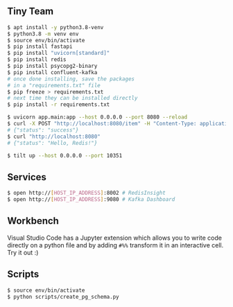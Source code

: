 ## Tiny Team


```sh
$ apt install -y python3.8-venv
$ python3.8 -m venv env
$ source env/bin/activate
$ pip install fastapi
$ pip install "uvicorn[standard]"
$ pip install redis
$ pip install psycopg2-binary
$ pip install confluent-kafka
# once done installing, save the packages
# in a "requirements.txt" file
$ pip freeze > requirements.txt
# next time they can be installed directly
$ pip install -r requirements.txt
```


```sh
$ uvicorn app.main:app --host 0.0.0.0 --port 8080 --reload
$ curl -X POST "http://localhost:8080/item" -H "Content-Type: application/json" -d '"Hello, Redis!"'
# {"status": "success"}
$ curl "http://localhost:8080"
# {"status": "Hello, Redis!"}
```


```sh
$ tilt up --host 0.0.0.0 --port 10351
```

## Services


```sh
$ open http://[HOST_IP_ADDRESS]:8002 # RedisInsight
$ open http://[HOST_IP_ADDRESS]:9080 # Kafka Dashboard
```

## Workbench

Visual Studio Code has a Jupyter extension which allows you to write
code directly on a python file and by adding `#%%` transform it in
an interactive cell. Try it out :)

## Scripts

```sh
$ source env/bin/activate
$ python scripts/create_pg_schema.py
```